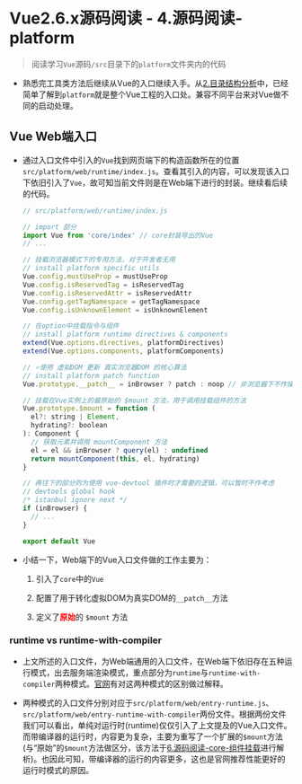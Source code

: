 <!--
 * @Author: wangzn
 * @Date: 2021-04-25 17:07:29
 * @LastEditTime: 2021-05-09 19:30:46
 * @LastEditors: wangzn
 * @Description: 源码阅读-platform
-->
# Vue2.6.x源码阅读 - 4.源码阅读-platform

> 阅读学习``Vue``源码``/src``目录下的``platform``文件夹内的代码

* 熟悉完工具类方法后继续从Vue的入口继续入手。从[2.目录结构分析]()中，已经简单了解到``platform``就是整个Vue工程的入口处。兼容不同平台来对Vue做不同的启动处理。

## Vue Web端入口

* 通过入口文件中引入的``Vue``找到网页端下的构造函数所在的位置``src/platform/web/runtime/index.js``。查看其引入的内容，可以发现该入口下依旧引入了``Vue``，故可知当前文件则是在Web端下进行的封装。继续看后续的代码。

  ```js
  // src/platform/web/runtime/index.js

  // import 部分
  import Vue from 'core/index' // core封装导出的Vue
  // ...

  // 挂载浏览器模式下的专用方法，对于开发者无用
  // install platform specific utils
  Vue.config.mustUseProp = mustUseProp
  Vue.config.isReservedTag = isReservedTag
  Vue.config.isReservedAttr = isReservedAttr
  Vue.config.getTagNamespace = getTagNamespace
  Vue.config.isUnknownElement = isUnknownElement

  // 在option中挂载指令与组件
  // install platform runtime directives & components
  extend(Vue.options.directives, platformDirectives)
  extend(Vue.options.components, platformComponents)

  // ⭐️使用 虚拟DOM 更新 真实浏览器DOM 的核心算法
  // install platform patch function
  Vue.prototype.__patch__ = inBrowser ? patch : noop // 非浏览器下不作操作，noop来自于上文中的util.js，等价于no operation

  // 挂载在Vue实例上的最原始的 $mount 方法，用于调用挂载组件的方法
  Vue.prototype.$mount = function (
    el?: string | Element,
    hydrating?: boolean
  ): Component {
    // 获取元素并调用 mountComponent 方法
    el = el && inBrowser ? query(el) : undefined
    return mountComponent(this, el, hydrating)
  }

  // 再往下的部分则为使用 vue-devtool 插件时才需要的逻辑，可以暂时不作考虑
  // devtools global hook
  /* istanbul ignore next */
  if (inBrowser) {
    // ...
  }

  export default Vue
  ```

* 小结一下，Web端下的Vue入口文件做的工作主要为：

  1. 引入了``core``中的``Vue``

  2. 配置了用于转化虚拟DOM为真实DOM的``__patch__``方法

  3. 定义了<b style="color:red">原始</b>的 ``$mount`` 方法


### runtime vs runtime-with-compiler

* 上文所述的入口文件，为Web端通用的入口文件，在Web端下依旧存在五种运行模式，出去服务端渲染模式，重点部分为``runtime``与``runtime-with-compiler``两种模式。[官网](https://cn.vuejs.org/v2/guide/installation.html#%E8%BF%90%E8%A1%8C%E6%97%B6-%E7%BC%96%E8%AF%91%E5%99%A8-vs-%E5%8F%AA%E5%8C%85%E5%90%AB%E8%BF%90%E8%A1%8C%E6%97%B6)有对这两种模式的区别做过解释。

* 两种模式的入口文件分别对应于``src/platform/web/entry-runtime.js``、``src/platform/web/entry-runtime-with-compiler``两份文件。根据两份文件我们可以看出，单纯对运行时(runtime)仅仅引入了上文提及的Vue入口文件。而带编译器的运行时，内容更为复杂，主要为重写了一个扩展的``$mount``方法(与“原始”的``$mount``方法做区分，该方法于[6.源码阅读-core-组件挂载]()进行解析)。也因此可知，带编译器的运行的内容更多，这也是官网推荐性能更好的运行时模式的原因。





<!-- TODO: platform部分其他功能分析 -->
